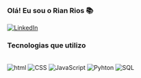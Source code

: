 ### Olá! Eu sou o Rian Rios 📚

[![LinkedIn](https://img.shields.io/badge/LinkedIn-0077B5?style=for-the-badge&logo=linkedin&logoColor=white)](https://www.linkedin.com/in/rian-rios-lemes-72b80524a?lipi=urn%3Ali%3Apage%3Ad_flagship3_profile_view_base_contact_details%3BT6Gu%2FlGARYmgnfUI%2BmY2qw%3D%3D) 

### Tecnologias que utilizo

<div style="display: inline_block"><br>
<img textalign="center" alt="html" src="https://img.shields.io/badge/HTML-239120?style=for-the-badge&logo=html5&logoColor=white">
<img textalign="center" alt="CSS" src="https://img.shields.io/badge/CSS-239120?&style=for-the-badge&logo=css3&logoColor=white">
<img textalign="center" alt="JavaScript" src="https://img.shields.io/badge/JavaScript-F7DF1E?style=for-the-badge&logo=javascript&logoColor=black">
<img textalign="center" alt="Pyhton" src="https://img.shields.io/badge/Python-3776AB?style=for-the-badge&logo=python&logoColor=yellow">
<img textalign="center" alt="SQL" src="https://img.shields.io/badge/SQL-4479A1?style=for-the-badge&logo=database&logoColor=white">

</div>
